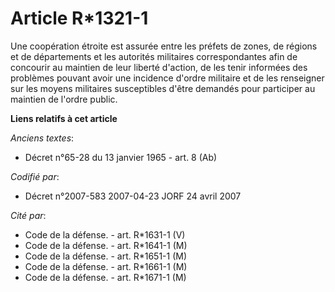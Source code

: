 # Article R*1321-1

Une coopération étroite est assurée entre les préfets de zones, de régions et de départements et les autorités militaires
correspondantes afin de concourir au maintien de leur liberté d'action, de les tenir informées des problèmes pouvant avoir
une incidence d'ordre militaire et de les renseigner sur les moyens militaires susceptibles d'être demandés pour participer
au maintien de l'ordre public.

**Liens relatifs à cet article**

_Anciens textes_:

  - Décret n°65-28 du 13 janvier 1965 - art. 8 (Ab)

_Codifié par_:

  - Décret n°2007-583 2007-04-23 JORF 24 avril 2007

_Cité par_:

  - Code de la défense. - art. R*1631-1 (V)
  - Code de la défense. - art. R*1641-1 (M)
  - Code de la défense. - art. R*1651-1 (M)
  - Code de la défense. - art. R*1661-1 (M)
  - Code de la défense. - art. R*1671-1 (M)
